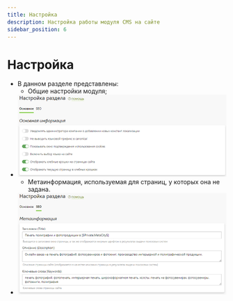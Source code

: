```yaml
---
title: Настройка
description: Настройка работы модуля CMS на сайте
sidebar_position: 6
---
```



# Настройка
* В данном разделе представлены:
    + Общие настройки модуля;
* ![](../_media/cms/settings01.png)
    + Метаинформация, используемая для страниц, у которых она не задана.
* ![](../_media/cms/settings02.png)
